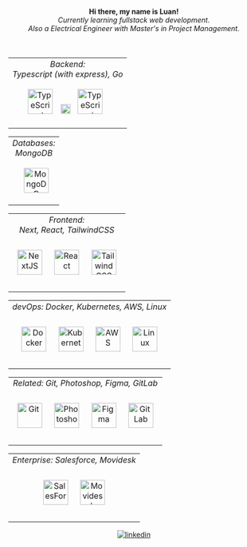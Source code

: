 <div align="center">
  <p align="center">
    <b>
      Hi there, my name is Luan!<br>
    </b>
    <i>
      Currently learning fullstack web development.<br>
      Also a Electrical Engineer with Master's in Project Management.<br>
    </i><br><br>
  </p>
  <table>
    <td valign="top" align="center">
        <div align="center">
            <i> Backend: </i> <br>
            <i> Typescript (with express), Go</i> <br><br>
            <a href="https://www.typescriptlang.org/" target="_blank" style="display: inline-block; margin-right: 2px;"><img
                src="https://profilinator.rishav.dev/skills-assets/typescript-original.svg" alt="TypeScript"
                height="50" /></a>
            <a href="https://expressjs.com/" target="_blank" style="display: inline-block; margin-right: 10px; margin-left: 10px;"><img
                src="https://www.guayerd.com/wp-content/uploads//2021/04/expressjs-logo.svg" alt="Express.js"
                height="20" /></a>
            <a href="https://go.dev/" target="_blank" style="display: inline-block; margin-right: 10px;"><img
                src="https://upload.wikimedia.org/wikipedia/commons/thumb/0/05/Go_Logo_Blue.svg/1200px-Go_Logo_Blue.svg.png" alt="TypeScript"
                height="50" /></a>
        </div> <br>
    </td>
  </table>
  <table>
    <td valign="top" align="center">
        <div align="center">
            <i> Databases: </i> <br>
            <i> MongoDB </i> <br><br>
            <a href="https://www.mongodb.com/" target="_blank" style="display: inline-block; margin-left: 10px;"><img
                src="https://profilinator.rishav.dev/skills-assets/mongodb-original-wordmark.svg" alt="MongoDB"
                height="50" /></a>
        </div> <br>
    </td>
  </table>
  <table>
    <tr>
      <td valign="top" align="center">
        <i> Frontend: </i> <br>
        <i> Next, React, TailwindCSS </i> <br><br>
        <div align="center">
          <a href="https://nextjs.org/" target="_blank"><img style="margin: 10px"
              src="https://profilinator.rishav.dev/skills-assets/nextjs.png" alt="NextJS" height="50" /></a>
          <a href="https://reactjs.org/" target="_blank"><img style="margin: 10px"
              src="https://profilinator.rishav.dev/skills-assets/react-original-wordmark.svg" alt="React"
              height="50" /></a>
          <a href="https://www.tailwindcss.com/" target="_blank"><img style="margin: 10px"
              src="https://profilinator.rishav.dev/skills-assets/tailwindcss.svg" alt="Tailwind CSS" height="50" /></a>
        </div> <br>
      </td>
    </tr>
  </table>
  <table>
    <tr>
    <tr>
      <td valign="top" align="center">
        <i> devOps: </i> 
        <i>Docker, Kubernetes, AWS, Linux </i><br><br>
        <div align="center">
          <a href="https://www.docker.com/" target="_blank"><img style="margin: 10px"
                src="https://profilinator.rishav.dev/skills-assets/docker-original-wordmark.svg" alt="Docker" height="50" /></a>
          <a href="https://kubernetes.io/" target="_blank"><img style="margin: 10px"
              src="https://profilinator.rishav.dev/skills-assets/kubernetes-icon.svg" alt="Kubernetes" height="50" /></a>
          <a href="https://aws.amazon.com/" target="_blank"><img style="margin: 10px"
              src="https://profilinator.rishav.dev/skills-assets/amazonwebservices-original-wordmark.svg" alt="AWS" height="50" /></a>
          <a href="https://www.linux.org/" target="_blank"><img style="margin: 10px" 
              src="https://profilinator.rishav.dev/skills-assets/linux-original.svg" alt="Linux" height="50" /></a>
        </div> <br>
      </td>
    </tr>
  </table>
  <table>
    <tr>
    <tr>
      <td valign="top" align="center">
        <i> Related: Git, Photoshop, Figma, GitLab </i><br><br>
        <div align="center">
          <a href="https://github.com/" target="_blank"><img style="margin: 10px"
              src="https://profilinator.rishav.dev/skills-assets/git-scm-icon.svg" alt="Git" height="50" /></a>
          <a href="https://www.adobe.com/in/products/photoshop.html" target="_blank"><img style="margin: 10px"
              src="https://profilinator.rishav.dev/skills-assets/photoshop-plain.svg" alt="Photoshop" height="50" /></a>
          <a href="https://www.figma.com/" target="_blank"><img style="margin: 10px"
              src="https://profilinator.rishav.dev/skills-assets/figma-icon.svg" alt="Figma" height="50" /></a>
          <a href="https://about.gitlab.com/" target="_blank"><img style="margin: 10px"
              src="https://profilinator.rishav.dev/skills-assets/gitlab.svg" alt="GitLab" height="50" /></a>
        </div> <br>
      </td>
    </tr>
  </table>
  <table>
    <tr>
    <tr>
      <td valign="top" align="center">
        <i> Enterprise: Salesforce, Movidesk </i><br><br>
        <div align="center">
          <a href="http://www.salesforce.com/" target="_blank"><img style="margin: 10px"
              src="https://profilinator.rishav.dev/skills-assets/salesforce.png" alt="SalesForce" height="50" /></a>
          <a href="https://www.movidesk.com/" target="_blank"><img style="margin: 10px"
              src="https://registration.movidesk.com/Content/images/movidesk-form.svg" alt="Movidesk" height="50" /></a>
        </div> <br>
      </td>
    </tr>
  </table>
  
  <a href="https://www.linkedin.com/in/luangabriel/" target="_blank">
    <img src=https://img.shields.io/badge/linkedin-%231E77B5.svg?&style=for-the-badge&logo=linkedin&logoColor=white
      alt=linkedin style="margin-bottom: 5px;" />
  </a>
</div>
